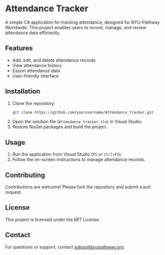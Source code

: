 # Attendance Tracker

A simple C# application for tracking attendance, designed for BYU-Pathway Worldwide. This project enables users to record, manage, and review attendance data efficiently.

## Features

- Add, edit, and delete attendance records
- View attendance history
- Export attendance data
- User-friendly interface

## Installation

1. Clone the repository:
    ```bash
    git clone https://github.com/yourusername/Attendance_tracker.git
    ```
2. Open the solution file (`Attendance_tracker.sln`) in Visual Studio.
3. Restore NuGet packages and build the project.

## Usage

1. Run the application from Visual Studio (`F5` or `Ctrl+F5`).
2. Follow the on-screen instructions to manage attendance records.

## Contributing

Contributions are welcome! Please fork the repository and submit a pull request.

## License

This project is licensed under the MIT License.

## Contact

For questions or support, contact sokpo@byupathway.org.
